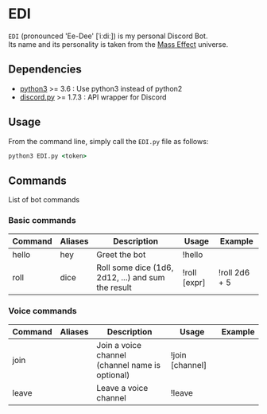 # EDI

`EDI` (pronounced 'Ee-Dee' [ˈiːdiː]) is my personal Discord Bot.  
Its name and its personality is taken from the [Mass Effect](https://masseffect.fandom.com/wiki/EDI) universe.

## Dependencies

- [python3](https://www.python.org/) >= 3.6 : Use python3 instead of python2
- [discord.py](https://discordpy.readthedocs.io/en/stable) >= 1.7.3 : API wrapper for Discord

## Usage

From the command line, simply call the `EDI.py` file as follows:

```cmd
python3 EDI.py <token>
```

## Commands

List of bot commands

### Basic commands

| Command | Aliases | Description                                        | Usage        | Example       |
| ------- | ------- | -------------------------------------------------- | ------------ | ------------- |
| hello   | hey     | Greet the bot                                      | !hello       |               |
| roll    | dice    | Roll some dice (1d6, 2d12, ...) and sum the result | !roll [expr] | !roll 2d6 + 5 |

### Voice commands

| Command | Aliases | Description                                          | Usage           | Example       |
| ------- | ------- | ---------------------------------------------------- | --------------- | ------------- |
| join    |         | Join a voice channel<br />(channel name is optional) | !join [channel] |               |
| leave   |         | Leave a voice channel                                | !leave          |               |
